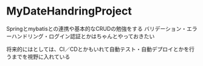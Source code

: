 # MyDateHandringProject

Springとmybatisとの連携や基本的なCRUDの勉強をする
バリデーション・エラーハンドリング・ログイン認証とかはちゃんとやっておきたい

将来的にはとしては、CI／CDとかもいれて自動テスト・自動デプロイとかを行うまでを視野に入れている
